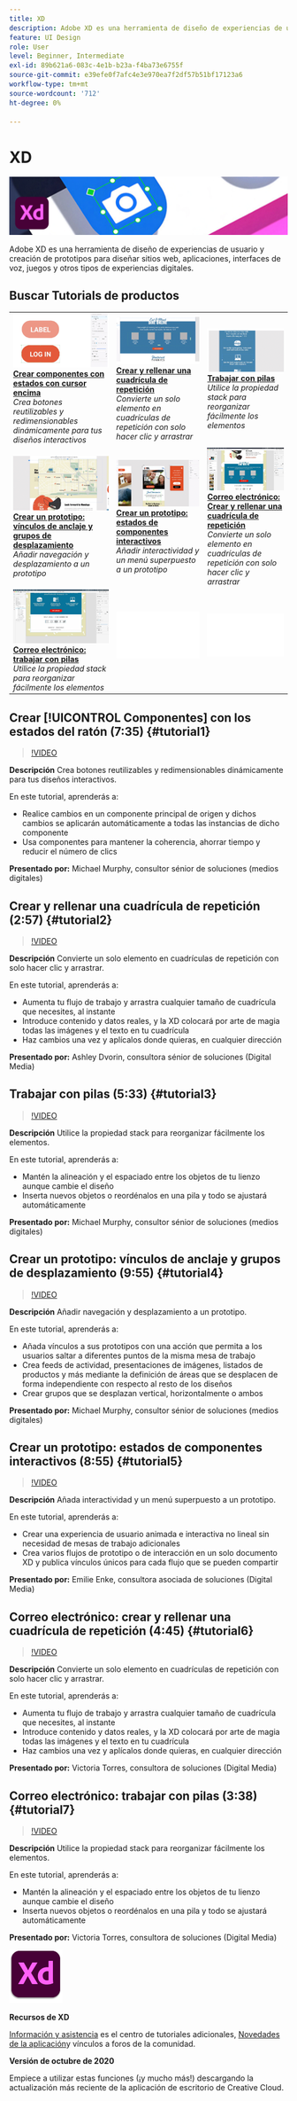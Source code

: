 ```yaml
---
title: XD
description: Adobe XD es una herramienta de diseño de experiencias de usuario y creación de prototipos para diseñar sitios web, aplicaciones, interfaces de voz, juegos y otros tipos de experiencias digitales
feature: UI Design
role: User
level: Beginner, Intermediate
exl-id: 89b621a6-083c-4e1b-b23a-f4ba73e6755f
source-git-commit: e39efe0f7afc4e3e970ea7f2df57b51bf17123a6
workflow-type: tm+mt
source-wordcount: '712'
ht-degree: 0%

---
```


# XD

![Tutorial de imagen de héroe](../assets/XD.jpg)

Adobe XD es una herramienta de diseño de experiencias de usuario y creación de prototipos para diseñar sitios web, aplicaciones, interfaces de voz, juegos y otros tipos de experiencias digitales.

## Buscar Tutorials de productos

<table style="table-layout:fixed">
<tr>
 <td>
   <a href="xd.md#tutorial1">
      <img alt="Crear componentes con estados con cursor encima" src="../assets/Xd_hoverstates_components_thumbnail.jpg" />
   </a>
    <div>
   <a href="xd.md#tutorial1"><strong>Crear componentes con estados con cursor encima</strong></a>
    </div>
    <em>Crea botones reutilizables y redimensionables dinámicamente para tus diseños interactivos</em>
    <br>
  </td>
  <td>
    <a href="xd.md#tutorial2">
        <img alt="Crear y rellenar una cuadrícula de repetición" src="../assets/XD_repeatgrid_thumbnail.jpg" />
    </a>
    <div>
    <a href="xd.md#tutorial2"><strong>Crear y rellenar una cuadrícula de repetición</strong></a>
    </div>
    <em>Convierte un solo elemento en cuadrículas de repetición con solo hacer clic y arrastrar</em>
    <br>
  </td>
  <td>
   <a href="xd.md#tutorial3">
      <img alt="Trabajar con pilas" src="../assets/xd_Stacks_thumbnail.jpg" />
   </a>
    <div>
    <a href="xd.md#tutorial3"><strong>Trabajar con pilas</strong></a>
    </div>
    <em>Utilice la propiedad stack para reorganizar fácilmente los elementos</em>
    <br>
  </td>
</tr>
<tr>
 <td>
    <a href="xd.md#tutorial4">
        <img alt="Crear un prototipo: vínculos de anclaje y grupos de desplazamiento" src="../assets/XD_Scrolls_Thumbnail_Murphy.jpg" />
    </a>
    <div>
    <a href="xd.md#tutorial4"><strong>Crear un prototipo: vínculos de anclaje y grupos de desplazamiento</strong></a>
    </div>
    <em>Añadir navegación y desplazamiento a un prototipo</em>
    <br>
  </td>
  <td>
    <a href="xd.md#tutorial5">
        <img alt="Crear un prototipo: estados de componentes interactivos" src="../assets/XD_interactiveprototypes_enke.jpg" />
    </a>
    <div>
    <a href="xd.md#tutorial5"><strong>Crear un prototipo: estados de componentes interactivos</strong></a>
    </div>
    <em>Añadir interactividad y un menú superpuesto a un prototipo</em>
    <br>
  </td>
  <td>
   <a href="xd.md#tutorial6">
      <img alt="Correo electrónico: Crear y rellenar una cuadrícula de repetición" src="../assets/xd_repeat_torres.jpg" />
   </a>
    <div>
   <a href="xd.md#tutorial7"><strong>Correo electrónico: Crear y rellenar una cuadrícula de repetición</strong></a>
    </div>
    <em>Convierte un solo elemento en cuadrículas de repetición con solo hacer clic y arrastrar</em>
    <br>
  </td>
</tr>
<tr>
 <td>
    <a href="xd.md#tutorial7">
        <img alt="Correo electrónico: trabajar con pilas" src="../assets/xd_stacks_torres.jpg" />
    </a>
    <div>
    <a href="xd.md#tutorial7"><strong>Correo electrónico: trabajar con pilas</strong></a>
    </div>
    <em>Utilice la propiedad stack para reorganizar fácilmente los elementos</em>
    <br>
  </td>
  <td>
    <img alt="Separador" src="../assets/Whitespacer.png" />
    <div>
    <br>
  </td>
  <td>
    <img alt="Separador" src="../assets/Whitespacer.png" />
    <div>
    <br>
  </td>
</tr>
</table>

## Crear [!UICONTROL Componentes] con los estados del ratón (7:35) {#tutorial1}

>[!VIDEO](https://video.tv.adobe.com/v/326874?hidetitle=true)

**Descripción**
Crea botones reutilizables y redimensionables dinámicamente para tus diseños interactivos.

En este tutorial, aprenderás a:
* Realice cambios en un componente principal de origen y dichos cambios se aplicarán automáticamente a todas las instancias de dicho componente
* Usa componentes para mantener la coherencia, ahorrar tiempo y reducir el número de clics

**Presentado por:**
Michael Murphy, consultor sénior de soluciones (medios digitales)

## Crear y rellenar una cuadrícula de repetición (2:57) {#tutorial2}

>[!VIDEO](https://video.tv.adobe.com/v/326955?hidetitle=true)

**Descripción**
Convierte un solo elemento en cuadrículas de repetición con solo hacer clic y arrastrar.

En este tutorial, aprenderás a:
* Aumenta tu flujo de trabajo y arrastra cualquier tamaño de cuadrícula que necesites, al instante
* Introduce contenido y datos reales, y la XD colocará por arte de magia todas las imágenes y el texto en tu cuadrícula
* Haz cambios una vez y aplícalos donde quieras, en cualquier dirección

**Presentado por:**
Ashley Dvorin, consultora sénior de soluciones (Digital Media)

## Trabajar con pilas (5:33) {#tutorial3}

>[!VIDEO](https://video.tv.adobe.com/v/326956?hidetitle=true)

**Descripción**
Utilice la propiedad stack para reorganizar fácilmente los elementos.

En este tutorial, aprenderás a:
* Mantén la alineación y el espaciado entre los objetos de tu lienzo aunque cambie el diseño
* Inserta nuevos objetos o reordénalos en una pila y todo se ajustará automáticamente

**Presentado por:**
Michael Murphy, consultor sénior de soluciones (medios digitales)

## Crear un prototipo: vínculos de anclaje y grupos de desplazamiento (9:55) {#tutorial4}

>[!VIDEO](https://video.tv.adobe.com/v/326957?hidetitle=true)

**Descripción**
Añadir navegación y desplazamiento a un prototipo.

En este tutorial, aprenderás a:
* Añada vínculos a sus prototipos con una acción que permita a los usuarios saltar a diferentes puntos de la misma mesa de trabajo
* Crea feeds de actividad, presentaciones de imágenes, listados de productos y más mediante la definición de áreas que se desplacen de forma independiente con respecto al resto de los diseños
* Crear grupos que se desplazan vertical, horizontalmente o ambos

**Presentado por:**
Michael Murphy, consultor sénior de soluciones (medios digitales)

## Crear un prototipo: estados de componentes interactivos (8:55) {#tutorial5}

>[!VIDEO](https://video.tv.adobe.com/v/326958?hidetitle=true)

**Descripción**
Añada interactividad y un menú superpuesto a un prototipo.

En este tutorial, aprenderás a:
* Crear una experiencia de usuario animada e interactiva no lineal sin necesidad de mesas de trabajo adicionales
* Crea varios flujos de prototipo o de interacción en un solo documento XD y publica vínculos únicos para cada flujo que se pueden compartir

**Presentado por:**
Emilie Enke, consultora asociada de soluciones (Digital Media)

## Correo electrónico: crear y rellenar una cuadrícula de repetición (4:45) {#tutorial6}

>[!VIDEO](https://video.tv.adobe.com/v/326775?hidetitle=true)

**Descripción**
Convierte un solo elemento en cuadrículas de repetición con solo hacer clic y arrastrar.

En este tutorial, aprenderás a:
* Aumenta tu flujo de trabajo y arrastra cualquier tamaño de cuadrícula que necesites, al instante
* Introduce contenido y datos reales, y la XD colocará por arte de magia todas las imágenes y el texto en tu cuadrícula
* Haz cambios una vez y aplícalos donde quieras, en cualquier dirección

**Presentado por:**
Victoria Torres, consultora de soluciones (Digital Media)

## Correo electrónico: trabajar con pilas (3:38) {#tutorial7}

>[!VIDEO](https://video.tv.adobe.com/v/326759?hidetitle=true)

**Descripción**
Utilice la propiedad stack para reorganizar fácilmente los elementos.

En este tutorial, aprenderás a:
* Mantén la alineación y el espaciado entre los objetos de tu lienzo aunque cambie el diseño
* Inserta nuevos objetos o reordénalos en una pila y todo se ajustará automáticamente

**Presentado por:**
Victoria Torres, consultora de soluciones (Digital Media)

![Logotipo XD](../assets/xd_appicon_96.png)

**Recursos de XD**

[Información y asistencia](https://helpx.adobe.com/support/xd.html) es el centro de tutoriales adicionales, [Novedades de la aplicación](https://helpx.adobe.com/xd/user-guide.html/xd/help/whats-new.ug.html)y vínculos a foros de la comunidad.

**Versión de octubre de 2020**

Empiece a utilizar estas funciones (¡y mucho más!) descargando la actualización más reciente de la aplicación de escritorio de Creative Cloud.
